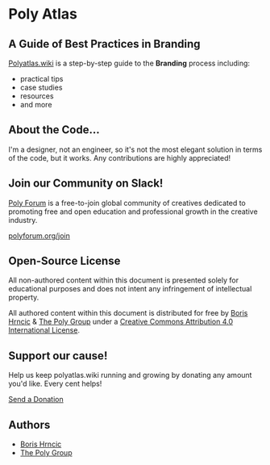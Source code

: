 # Poly Atlas

## A Guide of Best Practices in Branding
[Polyatlas.wiki](https://polyatlas.wiki) is a step-by-step guide to the **Branding** process including:
- practical tips
- case studies
- resources
- and more

## About the Code...

I'm a designer, not an engineer, so it's not the most elegant solution in terms of the code, but it works. Any contributions are highly appreciated! 


## Join our Community on Slack!

[Poly Forum](https://polyforum.org) is a free-to-join global community of creatives dedicated to promoting free and open education and professional growth in the creative industry.

[polyforum.org/join](https://polyforum.org/join)


## Open-Source License

All non-authored content within this document is presented solely for educational purposes and does not intent any infringement of intellectual property.

All authored content within this document is distributed for free by [Boris Hrncic](https://boris.hr) & [The Poly Group](https://thepolygroup.co) under a [Creative Commons Attribution 4.0 International License](https://creativecommons.org/licenses/by/4.0/).


## Support our cause!

Help us keep polyatlas.wiki running and growing by donating any amount you'd like. Every cent helps!

[Send a Donation](https://donate.stripe.com/fZe4ih3hT6Prg0g000)


## Authors

- [Boris Hrncic](https://boris.hr)
- [The Poly Group](https://thepolygroup.co)